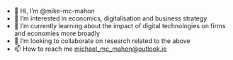 - 👋 Hi, I’m @mike-mc-mahon
- 👀 I’m interested in economics, digitalisation and business strategy
- 🌱 I’m currently learning about the impact of digital technologies on firms and economies more broadly
- 💞️ I’m looking to collaborate on research related to the above
- 📫 How to reach me michael_mc_mahon@outlook.ie

<!---
mike-mc-mahon/mike-mc-mahon is a ✨ special ✨ repository because its `README.md` (this file) appears on your GitHub profile.
You can click the Preview link to take a look at your changes.
--->
